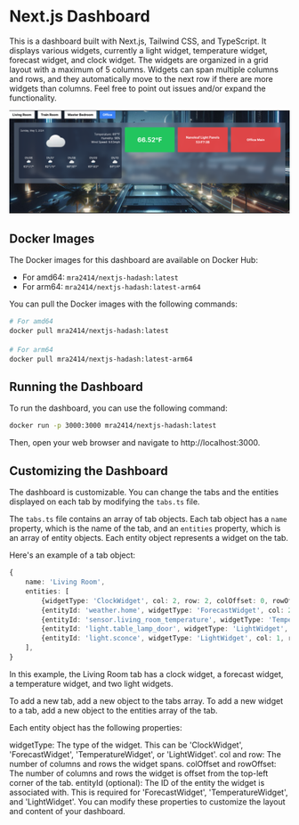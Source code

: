 # Next.js Dashboard

This is a dashboard built with Next.js, Tailwind CSS, and TypeScript. It displays various widgets, currently a light widget, temperature widget, forecast widget, and clock widget. The widgets are organized in a grid layout with a maximum of 5 columns. Widgets can span multiple columns and rows, and they automatically move to the next row if there are more widgets than columns. Feel free to point out issues and/or expand the functionality. 

![Dashboard Screenshot](images/screenshot.png)

## Docker Images

The Docker images for this dashboard are available on Docker Hub:

- For amd64: `mra2414/nextjs-hadash:latest`
- For arm64: `mra2414/nextjs-hadash:latest-arm64`

You can pull the Docker images with the following commands:

```bash
# For amd64
docker pull mra2414/nextjs-hadash:latest

# For arm64
docker pull mra2414/nextjs-hadash:latest-arm64
```

## Running the Dashboard
To run the dashboard, you can use the following command:

```bash
docker run -p 3000:3000 mra2414/nextjs-hadash:latest
```

Then, open your web browser and navigate to http://localhost:3000.

## Customizing the Dashboard

The dashboard is customizable. You can change the tabs and the entities displayed on each tab by modifying the `tabs.ts` file.

The `tabs.ts` file contains an array of tab objects. Each tab object has a `name` property, which is the name of the tab, and an `entities` property, which is an array of entity objects. Each entity object represents a widget on the tab.

Here's an example of a tab object:

```typescript
{
    name: 'Living Room',
    entities: [
        {widgetType: 'ClockWidget', col: 2, row: 2, colOffset: 0, rowOffset: 0},
        {entityId: 'weather.home', widgetType: 'ForecastWidget', col: 2, row: 2, colOffset: -2, rowOffset: 2},
        {entityId: 'sensor.living_room_temperature', widgetType: 'TemperatureWidget', col: 1, row: 1, colOffset: 0, rowOffset: 0},
        {entityId: 'light.table_lamp_door', widgetType: 'LightWidget', col: 1, row: 1, colOffset: 0, rowOffset: 0},
        {entityId: 'light.sconce', widgetType: 'LightWidget', col: 1, row: 1, colOffset: 0, rowOffset: 0},
    ],
}
```
In this example, the Living Room tab has a clock widget, a forecast widget, a temperature widget, and two light widgets.

To add a new tab, add a new object to the tabs array. To add a new widget to a tab, add a new object to the entities array of the tab.

Each entity object has the following properties:

widgetType: The type of the widget. This can be 'ClockWidget', 'ForecastWidget', 'TemperatureWidget', or 'LightWidget'.
col and row: The number of columns and rows the widget spans.
colOffset and rowOffset: The number of columns and rows the widget is offset from the top-left corner of the tab.
entityId (optional): The ID of the entity the widget is associated with. This is required for 'ForecastWidget', 'TemperatureWidget', and 'LightWidget'.
You can modify these properties to customize the layout and content of your dashboard.